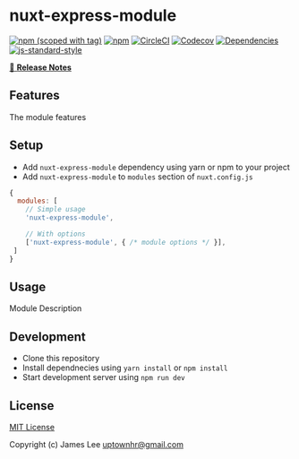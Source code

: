 # nuxt-express-module
[![npm (scoped with tag)](https://img.shields.io/npm/v/nuxt-express-module/latest.svg?style=flat-square)](https://npmjs.com/package/nuxt-express-module)
[![npm](https://img.shields.io/npm/dt/nuxt-express-module.svg?style=flat-square)](https://npmjs.com/package/nuxt-express-module)
[![CircleCI](https://img.shields.io/circleci/project/github/.svg?style=flat-square)](https://circleci.com/gh/)
[![Codecov](https://img.shields.io/codecov/c/github/.svg?style=flat-square)](https://codecov.io/gh/)
[![Dependencies](https://david-dm.org//status.svg?style=flat-square)](https://david-dm.org/)
[![js-standard-style](https://img.shields.io/badge/code_style-standard-brightgreen.svg?style=flat-square)](http://standardjs.com)

> 

[📖 **Release Notes**](./CHANGELOG.md)

## Features

The module features

## Setup
- Add `nuxt-express-module` dependency using yarn or npm to your project
- Add `nuxt-express-module` to `modules` section of `nuxt.config.js`

```js
{
  modules: [
    // Simple usage
    'nuxt-express-module',

    // With options
    ['nuxt-express-module', { /* module options */ }],
 ]
}
```

## Usage

Module Description

## Development

- Clone this repository
- Install dependnecies using `yarn install` or `npm install`
- Start development server using `npm run dev`

## License

[MIT License](./LICENSE)

Copyright (c) James Lee <uptownhr@gmail.com>

